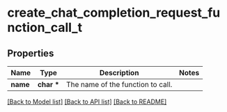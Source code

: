 # create_chat_completion_request_function_call_t

## Properties
Name | Type | Description | Notes
------------ | ------------- | ------------- | -------------
**name** | **char \*** | The name of the function to call. | 

[[Back to Model list]](../README.md#documentation-for-models) [[Back to API list]](../README.md#documentation-for-api-endpoints) [[Back to README]](../README.md)


